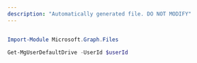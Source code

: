 ```yaml
---
description: "Automatically generated file. DO NOT MODIFY"
---
```


```powershell

Import-Module Microsoft.Graph.Files

Get-MgUserDefaultDrive -UserId $userId

```